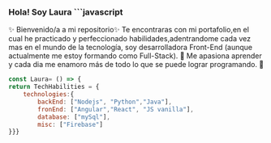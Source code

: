 ### Hola! Soy Laura ```javascript

:sparkles: Bienvenido/a a mi repositorio:sparkles: 
Te encontraras con mi portafolio,en el cual he practicado y perfeccionado habilidades,adentrandome cada vez mas en el mundo de la tecnología, soy desarrolladora Front-End (aunque actualmente me estoy formando como Full-Stack).
:rainbow: Me apasiona aprender y cada dia me enamoro más de todo lo que se puede lograr programando. :rainbow:

```javascript
const Laura= () => { 
return TechHabilities = {
    technologies:{
        backEnd: ["Nodejs", "Python","Java"],
        fronEnd: ["Angular","React", "JS vanilla"],
        database: ["mySql"],   
        misc: ["Firebase"] 
}}}
```
<!--
**carfolacam98/carfolacam98** is a ✨ _special_ ✨ repository because its `README.md` (this file) appears on your GitHub profile.

Here are some ideas to get you started:

- 🔭 I’m currently working on ...
- 🌱 I’m currently learning ...
- 👯 I’m looking to collaborate on ...
- 🤔 I’m looking for help with ...
- 💬 Ask me about ...
- 📫 How to reach me: ...
- 😄 Pronouns: ...
- ⚡ Fun fact: ...
-->
